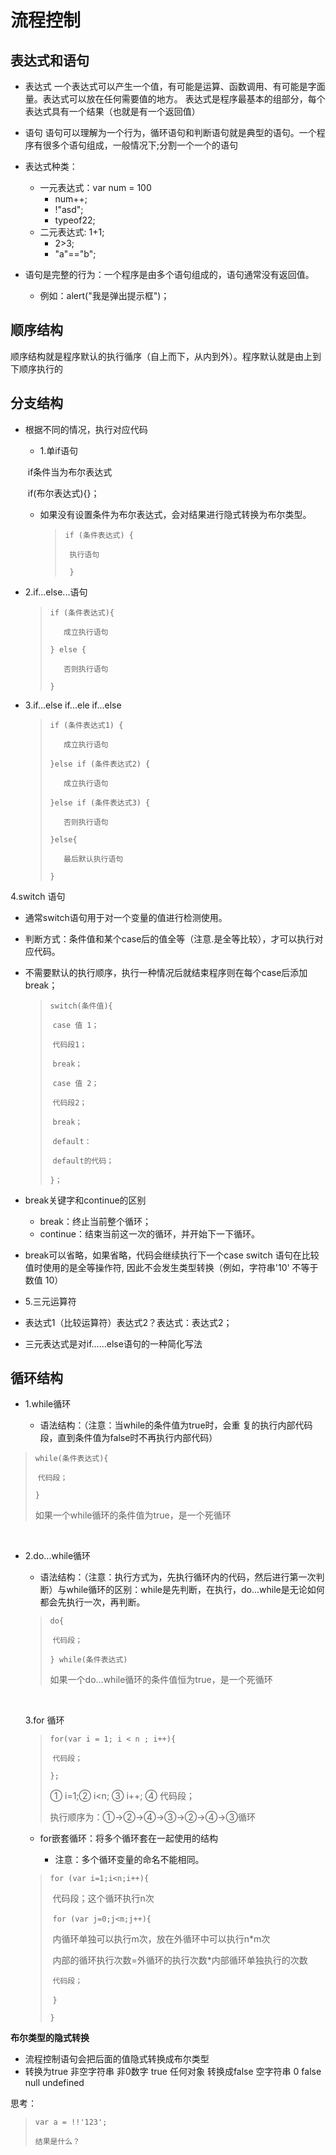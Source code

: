 # **流程控制**

## 表达式和语句

 - 表达式
  一个表达式可以产生一个值，有可能是运算、函数调用、有可能是字面量。表达式可以放在任何需要值的地方。
  表达式是程序最基本的组部分，每个表达式具有一个结果（也就是有一个返回值）

  - 语句
  语句可以理解为一个行为，循环语句和判断语句就是典型的语句。一个程序有很多个语句组成，一般情况下;分割一个一个的语句


- 表达式种类：
  - 一元表达式：var num = 100
    - num++;
    - !"asd";
    - typeof22;
  - 二元表达式:  1+1;
    -  2>3;
    - "a"=="b";

- 语句是完整的行为：一个程序是由多个语句组成的，语句通常没有返回值。
  - 例如：alert("我是弹出提示框")；


## 顺序结构

  顺序结构就是程序默认的执行循序（自上而下，从内到外）。程序默认就是由上到下顺序执行的

## 分支结构

- 根据不同的情况，执行对应代码

  - 1.单if语句

  ​	if条件当为布尔表达式

  ​	if(布尔表达式){}；

  - 如果没有设置条件为布尔表达式，会对结果进行隐式转换为布尔类型。
        
    >  `if (条件表达式) {`
    >
    >  ` 执行语句`
    >    
    >  ` }`
 - 2.if...else...语句
    >  `if (条件表达式){`
    >
    >  `   成立执行语句`
    >
    >  `} else {`
    >
    >  `   否则执行语句`
    >
    >  `}`

  - 3.if...else   if...ele   if...else
    >  `if (条件表达式1) {`
    >
    >  `   成立执行语句`
    >
    >  `}else if (条件表达式2) {`
    >
    >  `   成立执行语句`
    >
    >  `}else if (条件表达式3) {`
    >
    >  `   否则执行语句`
    >
    >  `}else{`
    >
    >  `   最后默认执行语句`
    >
    >  `}`

  4.switch 语句

  - 通常switch语句用于对一个变量的值进行检测使用。

  - 判断方式：条件值和某个case后的值全等（注意.是全等比较），才可以执行对应代码。

  - 不需要默认的执行顺序，执行一种情况后就结束程序则在每个case后添加break；

    > `switch(条件值){`
    >
    > ​	`case 值 1；`
    >
    > ​		`代码段1；`
    >
    > ​		`break；`
    >
    > ​		`case 值 2；`
    >
    > ​		`代码段2；`
    >
    > ​		`break；`
    >
    > ​	`default：`
    >
    > ​		`default的代码；`
    >
    > `}；`

  - break关键字和continue的区别

    - break：终止当前整个循环；
    - continue：结束当前这一次的循环，并开始下一下循环。

  - break可以省略，如果省略，代码会继续执行下一个case
  switch 语句在比较值时使用的是全等操作符, 因此不会发生类型转换（例如，字符串'10' 不等于数值 10）

  - 5.三元运算符

  - 表达式1（比较运算符）表达式2？表达式：表达式2；
  - 三元表达式是对if……else语句的一种简化写法

##  循环结构


  - 1.while循环

    - 语法结构：（注意：当while的条件值为true时，会重	复的执行内部代码段，直到条件值为false时不再执行内部代码）

  >`while(条件表达式){`
  >
  >​	`代码段；`
  >
  >`}`
  >
  >如果一个while循环的条件值为true，是一个死循环

  ​

- 2.do...while循环

  - 语法结构：（注意：执行方式为，先执行循环内的代码，然后进行第一次判断）与while循环的区别：while是先判断，在执行，do...while是无论如何都会先执行一次，再判断。

  > `do{`
  >
  > ​	`代码段；`
  >
  > `} while(条件表达式)`
  >
  > 如果一个do…while循环的条件值恒为true，是一个死循环

  ​

  3.for 循环

  > `for(var i = 1; i < n ; i++){`
  >
  > ​	`代码段；`
  >
  > `};`
  >
  > ① i=1;② i<n; ③ i++; ④ 代码段； 
  >
  > 执行顺序为：①→②→④→③→②→④→③循环

  - for嵌套循环：将多个循环套在一起使用的结构

    - 注意：多个循环变量的命名不能相同。


  > `for (var i=1;i<n;i++){`
  >
  > ​	代码段；这个循环执行n次
  >
  > ​	`for (var j=0;j<m;j++){`
  >
  > ​	内循环单独可以执行m次，放在外循环中可以执行n*m次
  >
  > ​	内部的循环执行次数=外循环的执行次数*内部循环单独执行的次数
  >
  > ​		`代码段；`
  >
  > ​	`}`
  >
  > `}`

 **布尔类型的隐式转换**

 - 流程控制语句会把后面的值隐式转换成布尔类型
  - 转换为true   非空字符串  非0数字  true 任何对象
转换成false  空字符串  0  false  null  undefined

 思考：
> `var a = !!'123';`
>
> `结果是什么？ `